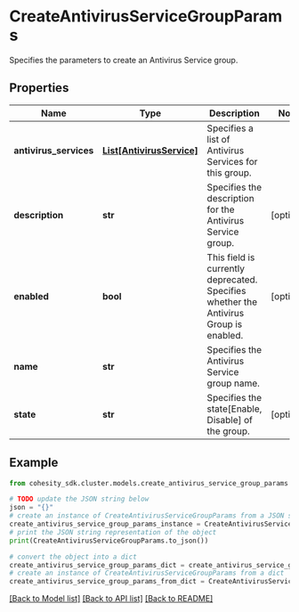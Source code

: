 # CreateAntivirusServiceGroupParams

Specifies the parameters to create an Antivirus Service group.

## Properties

Name | Type | Description | Notes
------------ | ------------- | ------------- | -------------
**antivirus_services** | [**List[AntivirusService]**](AntivirusService.md) | Specifies a list of Antivirus Services for this group. | 
**description** | **str** | Specifies the description for the Antivirus Service group. | [optional] 
**enabled** | **bool** | This field is currently deprecated. Specifies whether the Antivirus Group is enabled. | [optional] 
**name** | **str** | Specifies the Antivirus Service group name. | 
**state** | **str** | Specifies the state[Enable, Disable] of the group. | [optional] 

## Example

```python
from cohesity_sdk.cluster.models.create_antivirus_service_group_params import CreateAntivirusServiceGroupParams

# TODO update the JSON string below
json = "{}"
# create an instance of CreateAntivirusServiceGroupParams from a JSON string
create_antivirus_service_group_params_instance = CreateAntivirusServiceGroupParams.from_json(json)
# print the JSON string representation of the object
print(CreateAntivirusServiceGroupParams.to_json())

# convert the object into a dict
create_antivirus_service_group_params_dict = create_antivirus_service_group_params_instance.to_dict()
# create an instance of CreateAntivirusServiceGroupParams from a dict
create_antivirus_service_group_params_from_dict = CreateAntivirusServiceGroupParams.from_dict(create_antivirus_service_group_params_dict)
```
[[Back to Model list]](../README.md#documentation-for-models) [[Back to API list]](../README.md#documentation-for-api-endpoints) [[Back to README]](../README.md)



